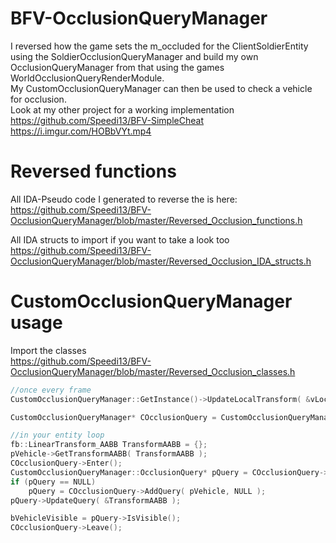 # BFV-OcclusionQueryManager
I reversed how the game sets the m_occluded for the ClientSoldierEntity using the SoldierOcclusionQueryManager and build my own OcclusionQueryManager from that using the games WorldOcclusionQueryRenderModule.<br />
My CustomOcclusionQueryManager can then be used to check a vehicle for occlusion.<br />
Look at my other project for a working implementation<br />
https://github.com/Speedi13/BFV-SimpleCheat <br />
https://i.imgur.com/HOBbVYt.mp4 <br />
# Reversed functions
All IDA-Pseudo code I generated to reverse the is here:<br />
https://github.com/Speedi13/BFV-OcclusionQueryManager/blob/master/Reversed_Occlusion_functions.h <br />

All IDA structs to import if you want to take a look too<br />
https://github.com/Speedi13/BFV-OcclusionQueryManager/blob/master/Reversed_Occlusion_IDA_structs.h <br />

# CustomOcclusionQueryManager usage
Import the classes <br />
https://github.com/Speedi13/BFV-OcclusionQueryManager/blob/master/Reversed_Occlusion_classes.h <br />
```cpp
//once every frame
CustomOcclusionQueryManager::GetInstance()->UpdateLocalTransform( &vLocalPos );
```

```cpp
CustomOcclusionQueryManager* COcclusionQuery = CustomOcclusionQueryManager::GetInstance();

//in your entity loop
fb::LinearTransform_AABB TransformAABB = {};
pVehicle->GetTransformAABB( TransformAABB );
COcclusionQuery->Enter();
CustomOcclusionQueryManager::OcclusionQuery* pQuery = COcclusionQuery->GetQuery( pVehicle );
if (pQuery == NULL)
    pQuery = COcclusionQuery->AddQuery( pVehicle, NULL );
pQuery->UpdateQuery( &TransformAABB );

bVehicleVisible = pQuery->IsVisible();
COcclusionQuery->Leave();
```

